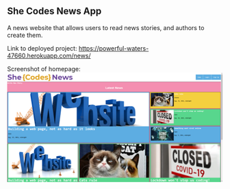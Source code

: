 ## She Codes News App

A news website that allows users to read news stories, and authors to create them.

Link to deployed project: https://powerful-waters-47660.herokuapp.com/news/

Screenshot of homepage: 
![homepage_screenshot](screenshots/homepage.png "Screenshot of homepage")